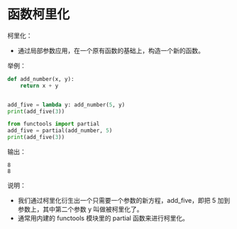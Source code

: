 

# 函数柯里化

柯里化：

- 通过局部参数应用，在一个原有函数的基础上，构造一个新的函数。

举例：



```py
def add_number(x, y):
    return x + y


add_five = lambda y: add_number(5, y)
print(add_five(3))

from functools import partial
add_five = partial(add_number, 5)
print(add_five(3))
```

输出：

```
8
8
```

说明：

- 我们通过柯里化衍生出一个只需要一个参数的新方程，add_five，即把 5 加到参数上，其中第二个参数 y 叫做被柯里化了。
- 通常用内建的 functools 模块里的 partial 函数来进行柯里化。
